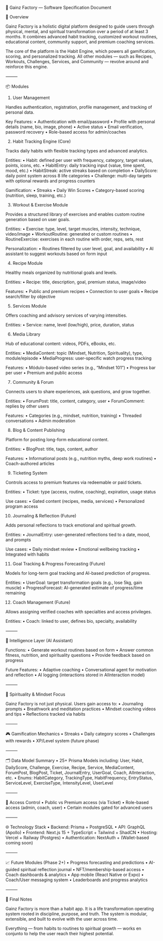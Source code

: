 📄 Gainz Factory — Software Specification Document

🧭 Overview

Gainz Factory is a holistic digital platform designed to guide users through physical, mental, and spiritual transformation over a period of at least 3 months. It combines advanced habit tracking, customized workout routines, educational content, community support, and premium coaching services.

The core of the platform is the Habit Engine, which powers all gamification, scoring, and personalized tracking. All other modules — such as Recipes, Workouts, Challenges, Services, and Community — revolve around and reinforce this engine.

⸻

📦 Modules

1. User Management

Handles authentication, registration, profile management, and tracking of personal data.

Key Features:
	•	Authentication with email/password
	•	Profile with personal details (name, bio, image, phone)
	•	Active status
	•	Email verification, password recovery
	•	Role-based access for admin/coaches

2. Habit Tracking Engine (Core)

Tracks daily habits with flexible tracking types and advanced analytics.

Entities:
	•	Habit: defined per user with frequency, category, target values, points, icons, etc.
	•	HabitEntry: daily tracking input (value, time spent, mood, etc.)
	•	HabitStreak: active streaks based on completion
	•	DailyScore: daily point system across 8 life categories
	•	Challenge: multi-day targets with optional rewards and progress counters

Gamification:
	•	Streaks
	•	Daily Win Scores
	•	Category-based scoring (nutrition, sleep, training, etc.)

3. Workout & Exercise Module

Provides a structured library of exercises and enables custom routine generation based on user goals.

Entities:
	•	Exercise: type, level, target muscles, intensity, technique, video/image
	•	WorkoutRoutine: generated or custom routines
	•	RoutineExercise: exercises in each routine with order, reps, sets, rest

Personalization:
	•	Routines filtered by user level, goal, and availability
	•	AI assistant to suggest workouts based on form input

4. Recipe Module

Healthy meals organized by nutritional goals and levels.

Entities:
	•	Recipe: title, description, goal, premium status, image/video

Features:
	•	Public and premium recipes
	•	Connection to user goals
	•	Recipe search/filter by objective

5. Services Module

Offers coaching and advisory services of varying intensities.

Entities:
	•	Service: name, level (low/high), price, duration, status

6. Media Library

Hub of educational content: videos, PDFs, eBooks, etc.

Entities:
	•	MediaContent: topic (Mindset, Nutrition, Spirituality), type, module/episode
	•	MediaProgress: user-specific watch progress tracking

Features:
	•	Módulo-based video series (e.g., “Mindset 101”)
	•	Progress bar per user
	•	Premium and public access

7. Community & Forum

Connects users to share experiences, ask questions, and grow together.

Entities:
	•	ForumPost: title, content, category, user
	•	ForumComment: replies by other users

Features:
	•	Categories (e.g., mindset, nutrition, training)
	•	Threaded conversations
	•	Admin moderation

8. Blog & Content Publishing

Platform for posting long-form educational content.

Entities:
	•	BlogPost: title, tags, content, author

Features:
	•	Informational posts (e.g., nutrition myths, deep work routines)
	•	Coach-authored articles

9. Ticketing System

Controls access to premium features via redeemable or paid tickets.

Entities:
	•	Ticket: type (access, routine, coaching), expiration, usage status

Use cases:
	•	Gated content (recipes, media, services)
	•	Personalized program access

10. Journaling & Reflection (Future)

Adds personal reflections to track emotional and spiritual growth.

Entities:
	•	JournalEntry: user-generated reflections tied to a date, mood, and prompts

Use cases:
	•	Daily mindset review
	•	Emotional wellbeing tracking
	•	Integrated with habits

11. Goal Tracking & Progress Forecasting (Future)

Models for long-term goal tracking and AI-based prediction of progress.

Entities:
	•	UserGoal: target transformation goals (e.g., lose 5kg, gain muscle)
	•	ProgressForecast: AI-generated estimate of progress/time remaining

12. Coach Management (Future)

Allows assigning verified coaches with specialties and access privileges.

Entities:
	•	Coach: linked to user, defines bio, specialty, availability

⸻

🧠 Intelligence Layer (AI Assistant)

Functions:
	•	Generate workout routines based on form
	•	Answer common fitness, nutrition, and spirituality questions
	•	Provide feedback based on progress

Future Features:
	•	Adaptive coaching
	•	Conversational agent for motivation and reflection
	•	AI logging (interactions stored in AIInteraction model)

⸻

🧘 Spirituality & Mindset Focus

Gainz Factory is not just physical. Users gain access to:
	•	Journaling prompts
	•	Breathwork and meditation practices
	•	Mindset coaching videos and tips
	•	Reflections tracked via habits

⸻

🎮 Gamification Mechanics
	•	Streaks
	•	Daily category scores
	•	Challenges with rewards
	•	XP/Level system (future phase)

⸻

🗂️ Data Model Summary
	•	25+ Prisma Models including: User, Habit, DailyScore, Challenge, Exercise, Recipe, Service, MediaContent, ForumPost, BlogPost, Ticket, JournalEntry, UserGoal, Coach, AIInteraction, etc.
	•	Enums: HabitCategory, TrackingType, HabitFrequency, EntryStatus, ServiceLevel, ExerciseType, IntensityLevel, UserLevel

⸻

🔐 Access Control
	•	Public vs Premium access (via Ticket)
	•	Role-based access (admin, coach, user)
	•	Certain modules gated for advanced users

⸻

🌐 Technology Stack
	•	Backend: Prisma + PostgreSQL
	•	API: GraphQL (Apollo)
	•	Frontend: Next.js 15 + TypeScript + Tailwind + ShadCN
	•	Hosting: Vercel + Railway (Postgres)
	•	Authentication: NextAuth + (Wallet-based coming soon)

⸻

📈 Future Modules (Phase 2+)
	•	Progress forecasting and predictions
	•	AI-guided spiritual reflection journal
	•	NFT/membership-based access
	•	Coach dashboards & analytics
	•	App mobile (React Native or Expo)
	•	Coach/User messaging system
	•	Leaderboards and progress analytics

⸻

📌 Final Notes

Gainz Factory is more than a habit app. It is a life transformation operating system rooted in discipline, purpose, and truth. The system is modular, extensible, and built to evolve with the user across time.

Everything — from habits to routines to spiritual growth — works en conjunto to help the user reach their highest potential.